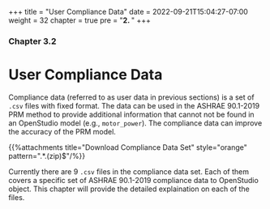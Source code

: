 +++
title = "User Compliance Data"
date = 2022-09-21T15:04:27-07:00
weight = 32
chapter = true
pre = "<b>2. </b>"
+++

### Chapter 3.2

# User Compliance Data

Compliance data (referred to as user data in previous sections) is a set of `.csv` files with fixed format. The data can be used in the ASHRAE 90.1-2019 PRM method to provide additional information that cannot not be found in an OpenStudio model (e.g., `motor_power`). The compliance data can improve the accuracy of the PRM model.

{{%attachments title="Download Compliance Data Set" style="orange" pattern=".*\.(zip)$"/%}}
<!-- update it before the nov release -->

Currently there are 9 `.csv` files in the compliance data set. Each of them covers a specific set of ASHRAE 90.1-2019 compliance data to OpenStudio object. This chapter will provide the detailed explaination on each of the files.

<!--
{{%expand "Quick link to each compliance data file user guide:" %}}

- [userdata_airloop_hvac.csv](/BEM-for-PRM/user_guide/add_compliance_data/user_data_airloop_hvac)
- [userdata_airloop_hvac_doas.csv](/BEM-for-PRM/user_guide/add_compliance_data/user_data_airloop_hvac_doas)
- [userdata_building.csv](/BEM-for-PRM/user_guide/add_compliance_data/user_data_building)
- userdata_design_specification_outdoor_air.csv
- userdata_electric_equipment.csv
- [userdata_exterior_lights.csv](/BEM-for-PRM/user_guide/add_compliance_data/user_data_exterior_lights)
- userdata_gas_equipment.csv
- [userdata_lights.csv](/BEM-for-PRM/user_guide/add_compliance_data/user_data_lights)
- [userdata_space.csv](/BEM-for-PRM/user_guide/add_compliance_data/user_data_space/)
- [userdata_spacetype.csv](/BEM-for-PRM/user_guide/add_compliance_data/user_data_space_type/)
- [userdata_thermal_zone.csv](/BEM-for-PRM/user_guide/add_compliance_data/user_data_thermal_zone/)
- userdata_wateruse_connections.csv
- userdata_wateruse_equipment.csv
- userdata_wateruse_equipment_definition.csv
- [userdata_zone_hvac.csv](/BEM-for-PRM/user_guide/add_compliance_data/user_data_zone_hvac)
- userdata_zone_infiltration.csv
  {{% /expand%}}
  --> 
